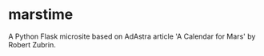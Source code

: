 # marstime
A Python Flask microsite based on AdAstra article 'A Calendar for Mars' by Robert Zubrin.
